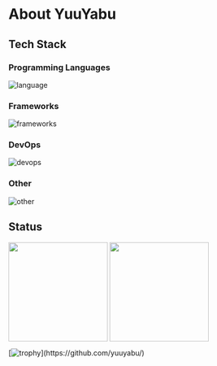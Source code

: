 # About YuuYabu

## Tech Stack

### Programming Languages

<img alt="language" src="https://skillicons.dev/icons?theme=dark&perline=10&i=html,css,js,ts,python,java,kotlin,go,dart" />

### Frameworks

<img alt="frameworks" src="https://skillicons.dev/icons?theme=dark&perline=10&i=spring,nodejs,flutter" />

### DevOps

<img alt="devops" src="https://skillicons.dev/icons?theme=dark&perline=10&i=aws,linux,ubuntu,windows,apple,postman,figma,docker,mysql,dynamodb,git,github,visualstudio,vscode,eclipse,idea" />

### Other

<img alt="other" src="https://skillicons.dev/icons?theme=dark&perline=10&i=blender,ai,ps,arduino" />

## Status

<a href="https://github.com/anuraghazra/github-readme-stats"><img height="195" align="center" src="https://github-readme-stats.vercel.app/api?username=yuuyabu&show_icons=true&count_private=true" /></a>
<a href="https://github.com/anuraghazra/github-readme-stats"><img height="195" align="center" src="https://github-readme-stats.vercel.app/api/top-langs/?username=yuuyabu&layout=compact" /></a>

[![trophy](https://github-profile-trophy.vercel.app/?username=yuuyabu&margin-w=5&rank=-?)](https://github.com/yuuyabu/)
